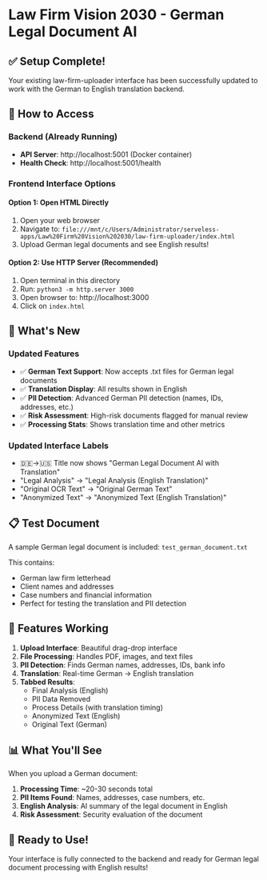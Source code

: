 # Law Firm Vision 2030 - German Legal Document AI

## ✅ Setup Complete!

Your existing law-firm-uploader interface has been successfully updated to work with the German to English translation backend.

## 🚀 How to Access

### Backend (Already Running)
- **API Server**: http://localhost:5001 (Docker container)
- **Health Check**: http://localhost:5001/health

### Frontend Interface Options

#### Option 1: Open HTML Directly
1. Open your web browser
2. Navigate to: `file:///mnt/c/Users/Administrator/serveless-apps/Law%20Firm%20Vision%202030/law-firm-uploader/index.html`
3. Upload German legal documents and see English results!

#### Option 2: Use HTTP Server (Recommended)
1. Open terminal in this directory
2. Run: `python3 -m http.server 3000`
3. Open browser to: http://localhost:3000
4. Click on `index.html`

## 🎯 What's New

### Updated Features
- ✅ **German Text Support**: Now accepts .txt files for German legal documents
- ✅ **Translation Display**: All results shown in English
- ✅ **PII Detection**: Advanced German PII detection (names, IDs, addresses, etc.)
- ✅ **Risk Assessment**: High-risk documents flagged for manual review
- ✅ **Processing Stats**: Shows translation time and other metrics

### Updated Interface Labels
- 🇩🇪→🇺🇸 Title now shows "German Legal Document AI with Translation"
- "Legal Analysis" → "Legal Analysis (English Translation)"
- "Original OCR Text" → "Original German Text"  
- "Anonymized Text" → "Anonymized Text (English Translation)"

## 📋 Test Document

A sample German legal document is included: `test_german_document.txt`

This contains:
- German law firm letterhead
- Client names and addresses
- Case numbers and financial information
- Perfect for testing the translation and PII detection

## 🔧 Features Working

1. **Upload Interface**: Beautiful drag-drop interface
2. **File Processing**: Handles PDF, images, and text files
3. **PII Detection**: Finds German names, addresses, IDs, bank info
4. **Translation**: Real-time German → English translation
5. **Tabbed Results**: 
   - Final Analysis (English)
   - PII Data Removed
   - Process Details (with translation timing)
   - Anonymized Text (English)
   - Original Text (German)

## 📊 What You'll See

When you upload a German document:
1. **Processing Time**: ~20-30 seconds total
2. **PII Items Found**: Names, addresses, case numbers, etc.
3. **English Analysis**: AI summary of the legal document in English
4. **Risk Assessment**: Security evaluation of the document

## 🎉 Ready to Use!

Your interface is fully connected to the backend and ready for German legal document processing with English results!